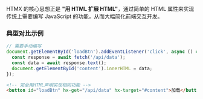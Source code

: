 
HTMX 的核心思想正是 ​**​"用 HTML 扩展 HTML"​**​，通过简单的 HTML 属性来实现传统上需要编写 JavaScript 的功能，从而大幅简化前端交互开发。

### 典型对比示例
```javascript
// 需要手动编写
document.getElementById('loadBtn').addEventListener('click', async () => {
  const response = await fetch('/api/data');
  const data = await response.text();
  document.getElementById('content').innerHTML = data;
});
```
```html
<!-- 完全用HTML声明实现相同功能 -->
<button id="loadBtn" hx-get="/api/data" hx-target="#content">加载</button>
```